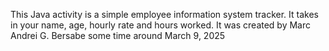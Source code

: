 This Java activity is a simple employee information system tracker.
It takes in your name, age, hourly rate and hours worked.
It was created by Marc Andrei G. Bersabe some time around March 9, 2025
